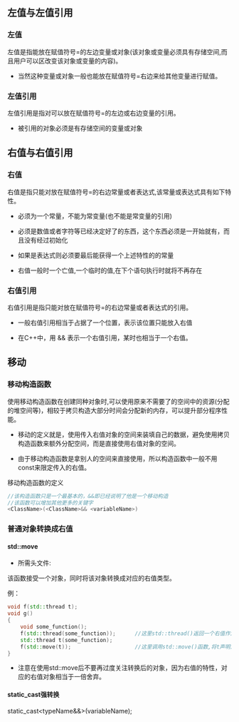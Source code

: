 ## 左值与左值引用
### 左值
左值是指能放在赋值符号=的左边变量或对象(该对象或变量必须具有存储空间,而且用户可以区改变该对象或变量的内容)。

* 当然这种变量或对象一般也能放在赋值符号=右边来给其他变量进行赋值。

### 左值引用
左值引用是指对可以放在赋值符号=的左边或右边变量的引用。

* 被引用的对象必须是有存储空间的变量或对象

## 右值与右值引用
### 右值
右值是指只能对放在赋值符号=的右边常量或者表达式,该常量或表达式具有如下特性。

* 必须为一个常量，不能为常变量(也不能是常变量的引用)  

* 必须是数值或者字符等已经决定好了的东西，这个东西必须是一开始就有，而且没有经过初始化

* 如果是表达式则必须要最后能获得一个上述特性的的常量

* 右值一般时一个亡值,一个临时的值,在下个语句执行时就将不再存在

### 右值引用
右值引用是指只能对放在赋值符号=的右边常量或者表达式的引用。

* 一般右值引用相当于占据了一个位置，表示该位置只能放入右值

* 在C++中，用 <Type>&& 表示一个右值引用，某时也相当于一个右值。


## 移动
### 移动构造函数
使用移动构造函数在创建同种对象时,可以使用原来不需要了的空间中的资源(分配的堆空间等)，相较于拷贝构造大部分时间会分配新的内存，可以提升部分程序性能。

* 移动的定义就是，使用传入右值对象的空间来装填自己的数据，避免使用拷贝构造函数来额外分配空间，而是直接使用右值对象的空间。

* 由于移动构造函数是拿别人的空间来直接使用，所以构造函数中一般不用const来限定传入的右值。

移动构造函数的定义

```c++
//该构造函数只是一个最基本的，&&即已经说明了他是一个移动构造
//该函数可以增加其他更多的关键字
<ClassName>(<ClassName>&& <variableName>)
```

### 普通对象转换成右值
#### std::move
* 所需头文件: <utility>  

该函数接受一个对象，同时将该对象转换成对应的右值类型。

例：

```c++
void f(std::thread t);					
void g()
{
	void some_function();
	f(std::thread(some_function));		//这里std::thread()返回一个右值作为f函数的参数
	std::thread t(some_function);
	f(std::move(t));					//这里调用std::move()函数,将t声明为一个右值,并且可能要之后在f中传递,修改t的值
}
```

* 注意在使用std::move后不要再过度关注转换后的对象，因为右值的特性，对应的右值对象相当于一倍舍弃。


#### static_cast强转换

static_cast<typeName&&>(variableName);